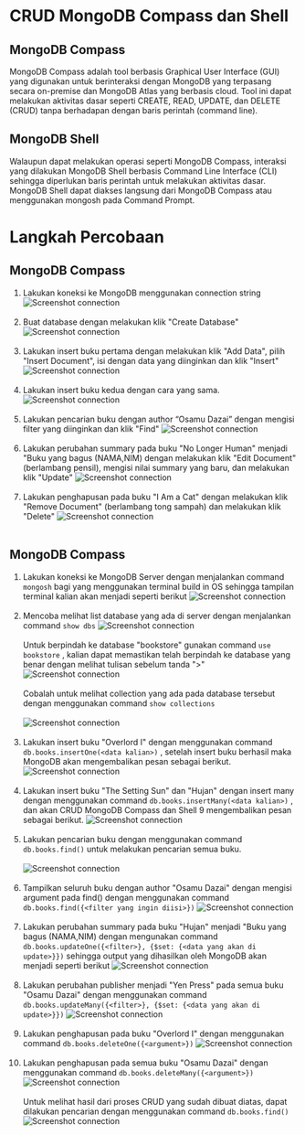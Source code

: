 # CRUD MongoDB Compass dan Shell
## MongoDB Compass
MongoDB Compass adalah tool berbasis Graphical User Interface (GUI) yang digunakan untuk berinteraksi dengan MongoDB yang terpasang secara on-premise dan MongoDB Atlas yang berbasis cloud. Tool ini dapat melakukan aktivitas dasar seperti CREATE, READ, UPDATE, dan DELETE (CRUD) tanpa berhadapan dengan baris perintah (command line).

## MongoDB Shell
Walaupun dapat melakukan operasi seperti MongoDB Compass, interaksi yang dilakukan MongoDB Shell berbasis Command Line Interface (CLI) sehingga diperlukan baris perintah untuk melakukan aktivitas dasar. MongoDB Shell dapat diakses langsung dari MongoDB Compass atau menggunakan mongosh pada Command Prompt.

# Langkah Percobaan
## MongoDB Compass
1. Lakukan koneksi ke MongoDB menggunakan connection string
![Screenshot connection](../Laprak2/1.png) <br><br>
2. Buat database dengan melakukan klik "Create Database"
![Screenshot connection](../Laprak2/2.png) <br><br>
3. Lakukan insert buku pertama dengan melakukan klik "Add Data", pilih "Insert Document", isi dengan data yang diinginkan dan klik "Insert"
![Screenshot connection](../Laprak2/3.png) <br><br>
4. Lakukan insert buku kedua dengan cara yang sama.
![Screenshot connection](../Laprak2/4.png) <br><br>
5. Lakukan pencarian buku dengan author “Osamu Dazai” dengan mengisi filter yang diinginkan dan klik "Find"
![Screenshot connection](../Laprak2/5.png) <br><br>
6. Lakukan perubahan summary pada buku "No Longer Human" menjadi "Buku yang bagus (NAMA,NIM) dengan melakukan klik "Edit Document" (berlambang pensil), mengisi nilai summary yang baru, dan melakukan klik "Update"
![Screenshot connection](../Laprak2/6.png) <br><br>
7. Lakukan penghapusan pada buku "I Am a Cat" dengan melakukan klik "Remove Document" (berlambang tong sampah) dan melakukan klik "Delete"
![Screenshot connection](../Laprak2/7.png) <br><br>

## MongoDB Compass
1. Lakukan koneksi ke MongoDB Server dengan menjalankan command ```mongosh``` bagi yang menggunakan terminal build in OS sehingga tampilan terminal kalian akan menjadi seperti berikut
![Screenshot connection](../Laprak2/8.png) <br><br>
2. Mencoba melihat list database yang ada di server dengan menjalankan command ```show dbs```
   ![Screenshot connection](../Laprak2/9.1.png) <br><br>
   Untuk berpindah ke database "bookstore" gunakan command ```use bookstore``` , kalian dapat memastikan telah berpindah ke database yang benar dengan melihat tulisan sebelum tanda ">"
   ![Screenshot connection](../Laprak2/9.2.png) <br><br>
   Cobalah untuk melihat collection yang ada pada database tersebut dengan menggunakan command ```show collections``` <br><br>
   ![Screenshot connection](../Laprak2/9.3.png) <br><br>
3. Lakukan insert buku "Overlord I" dengan menggunakan command ```db.books.insertOne(<data kalian>)``` , setelah insert buku berhasil maka MongoDB akan mengembalikan pesan sebagai berikut.
   ![Screenshot connection](../Laprak2/10.png) <br><br>
4. Lakukan insert buku "The Setting Sun" dan "Hujan" dengan insert many dengan menggunakan command ```db.books.insertMany(<data kalian>)``` , dan akan CRUD MongoDB Compass dan Shell 9 mengembalikan pesan sebagai berikut.
   ![Screenshot connection](../Laprak2/11.png) <br><br>
5. Lakukan pencarian buku dengan menggunakan command ```db.books.find()``` untuk melakukan pencarian semua buku. <br><br>
   ![Screenshot connection](../Laprak2/12.png) <br><br>
6. Tampilkan seluruh buku dengan author "Osamu Dazai" dengan mengisi argument pada find() dengan menggunakan command ```db.books.find({<filter yang ingin diisi>})```
   ![Screenshot connection](../Laprak2/13.png) <br><br>
7. Lakukan perubahan summary pada buku "Hujan" menjadi "Buku yang bagus (NAMA,NIM) dengan mengunakan command ```db.books.updateOne({<filter>}, {$set: {<data yang akan di update>}})``` sehingga output yang dihasilkan oleh MongoDB akan menjadi seperti berikut
   ![Screenshot connection](../Laprak2/14.png) <br><br>
8. Lakukan perubahan publisher menjadi "Yen Press" pada semua buku "Osamu Dazai" dengan menggunakan command   ```db.books.updateMany({<filter>}, {$set: {<data yang akan di update>}})```
   ![Screenshot connection](../Laprak2/15.png) <br><br>
9. Lakukan penghapusan pada buku "Overlord I" dengan menggunakan command ```db.books.deleteOne({<argument>})```
    ![Screenshot connection](../Laprak2/16.png) <br><br>
10. Lakukan penghapusan pada semua buku "Osamu Dazai" dengan menggunakan command ```db.books.deleteMany({<argument>})```
    ![Screenshot connection](../Laprak2/17.png) <br><br>
    Untuk melihat hasil dari proses CRUD yang sudah dibuat diatas, dapat dilakukan pencarian dengan menggunakan command   ```db.books.find()```
    ![Screenshot connection](../Laprak2/18.png)
